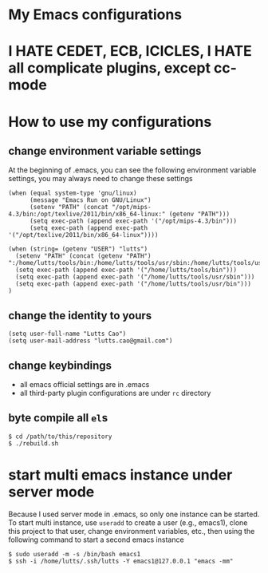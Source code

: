 # My Emacs configurations #

# I HATE CEDET, ECB, ICICLES, I HATE all complicate plugins, except cc-mode

# How to use my configurations
## change environment variable settings
At the beginning of .emacs, you can see the following environment variable settings, you may always need to change these settings

```
(when (equal system-type 'gnu/linux)
      (message "Emacs Run on GNU/Linux")
      (setenv "PATH" (concat "/opt/mips-4.3/bin:/opt/texlive/2011/bin/x86_64-linux:" (getenv "PATH")))
      (setq exec-path (append exec-path '("/opt/mips-4.3/bin")))
      (setq exec-path (append exec-path '("/opt/texlive/2011/bin/x86_64-linux"))))

(when (string= (getenv "USER") "lutts")
  (setenv "PATH" (concat (getenv "PATH") ":/home/lutts/tools/bin:/home/lutts/tools/usr/sbin:/home/lutts/tools/usr/bin"))
  (setq exec-path (append exec-path '("/home/lutts/tools/bin")))
  (setq exec-path (append exec-path '("/home/lutts/tools/usr/sbin")))
  (setq exec-path (append exec-path '("/home/lutts/tools/usr/bin")))
)
```

## change the identity to yours
```
(setq user-full-name "Lutts Cao")
(setq user-mail-address "lutts.cao@gmail.com")
```

## change keybindings

* all emacs official settings are in .emacs
* all third-party plugin configurations are under `rc` directory

## byte compile all `el`s
```
$ cd /path/to/this/repository
$ ./rebuild.sh
```

# start multi emacs instance under server mode #
Because I used server mode in .emacs, so only one instance can be started.  To start multi instance, use `useradd` to create a user (e.g., emacs1), clone this project to that user, change environment variables, etc., then using the following command to start a second emacs instance

```
$ sudo useradd -m -s /bin/bash emacs1
$ ssh -i /home/lutts/.ssh/lutts -Y emacs1@127.0.0.1 "emacs -mm"
```
